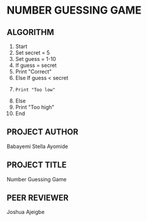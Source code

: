 # NUMBER GUESSING GAME

## ALGORITHM

1. Start
2. Set secret = 5
3. Set guess = 1-10
4. If guess = secret
5.    Print "Correct"
6. Else If guess < secret
7.     Print "Too low"
8. Else
9.    Print "Too high"
10. End


## PROJECT AUTHOR
Babayemi Stella Ayomide

## PROJECT TITLE
Number Guessing Game

## PEER REVIEWER
Joshua Ajeigbe
